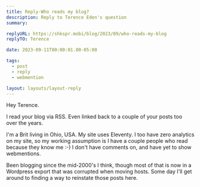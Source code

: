 ```yaml
---
title: Reply-Who reads my blog?
description: Reply to Terence Eden's question
summary:

replyURL: https://shkspr.mobi/blog/2023/09/who-reads-my-blog
replyTO: Terence

date: 2023-09-11T00:00:01.00-05:00

tags:
  - post
  - reply
  - webmention

layout: layouts/layout-reply
---
```

Hey Terence.

I read your blog via RSS. Even linked back to a couple of your posts too over the years.

I'm a Brit living in Ohio, USA. My site uses Eleventy. I too have zero analytics on my site, so my working assumption is I have a couple people who read because they know me :-) I don't have comments on, and have yet to show webmentions.

Been blogging since the mid-2000's I think, though most of that is now in a Wordpress export that was corrupted when moving hosts. Some day I'll get around to finding a way to reinstate those posts here.
